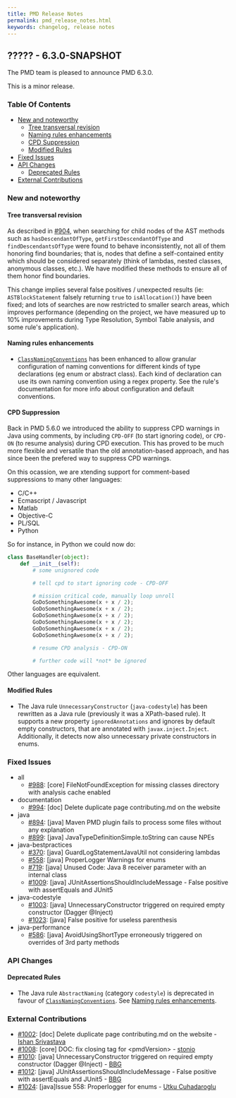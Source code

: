 ```yaml
---
title: PMD Release Notes
permalink: pmd_release_notes.html
keywords: changelog, release notes
---
```


## ????? - 6.3.0-SNAPSHOT

The PMD team is pleased to announce PMD 6.3.0.

This is a minor release.

### Table Of Contents

* [New and noteworthy](#new-and-noteworthy)
    *   [Tree transversal revision](#tree-transversal-revision)
    *   [Naming rules enhancements](#naming-rules-enhancements)
    *   [CPD Suppression](#cpd-suppression)
    *   [Modified Rules](#modified-rules)
* [Fixed Issues](#fixed-issues)
* [API Changes](#api-changes)
    *   [Deprecated Rules](#deprecated-rules)
* [External Contributions](#external-contributions)

### New and noteworthy

#### Tree transversal revision

As described in [#904](https://github.com/pmd/pmd/issues/904), when searching for child nodes of the AST methods
such as `hasDescendantOfType`, `getFirstDescendantOfType` and `findDescendantsOfType` were found to behave inconsistently,
not all of them honoring find boundaries; that is, nodes that define a self-contained entity which should be considered separately
(think of lambdas, nested classes, anonymous classes, etc.). We have modified these methods to ensure all of them honor
find boundaries.

This change implies several false positives / unexpected results (ie: `ASTBlockStatement` falsely returning `true` to `isAllocation()`)
have been fixed; and lots of searches are now restricted to smaller search areas, which improves performance (depending on the project,
we have measured up to 10% improvements during Type Resolution, Symbol Table analysis, and some rule's application).

#### Naming rules enhancements

 *   [`ClassNamingConventions`](pmd_rules_java_codestyle.html#classnamingconventions)
     has been enhanced to allow granular configuration of naming
     conventions for different kinds of type declarations (eg enum or abstract
     class). Each kind of declaration can use its own naming convention
     using a regex property. See the rule's documentation for more info about
     configuration and default conventions.

#### CPD Suppression

Back in PMD 5.6.0 we introduced the ability to suppress CPD warnings in Java using comments, by
including `CPD-OFF` (to start ignoring code), or `CPD-ON` (to resume analysis) during CPD execution.
This has proved to be much more flexible and versatile than the old annotation-based approach,
and has since been the prefered way to suppress CPD warnings.

On this ocassion, we are xtending support for comment-based suppressions to many other languages:

*   C/C++
*   Ecmascript / Javascript
*   Matlab
*   Objective-C
*   PL/SQL
*   Python

So for instance, in Python we could now do:

```python
class BaseHandler(object):
    def __init__(self):
        # some unignored code

        # tell cpd to start ignoring code - CPD-OFF

        # mission critical code, manually loop unroll
        GoDoSomethingAwesome(x + x / 2);
        GoDoSomethingAwesome(x + x / 2);
        GoDoSomethingAwesome(x + x / 2);
        GoDoSomethingAwesome(x + x / 2);
        GoDoSomethingAwesome(x + x / 2);
        GoDoSomethingAwesome(x + x / 2);

        # resume CPD analysis - CPD-ON

        # further code will *not* be ignored
```

Other languages are equivalent.

#### Modified Rules

*   The Java rule `UnnecessaryConstructor` (`java-codestyle`) has been rewritten as a Java rule (previously it was
    a XPath-based rule). It supports a new property `ignoredAnnotations` and ignores by default empty constructors,
    that are annotated with `javax.inject.Inject`. Additionally, it detects now also unnecessary private constructors
    in enums.


### Fixed Issues

*   all
    *   [#988](https://github.com/pmd/pmd/issues/988): \[core] FileNotFoundException for missing classes directory with analysis cache enabled
*   documentation
    *   [#994](https://github.com/pmd/pmd/issues/994): \[doc] Delete duplicate page contributing.md on the website
*   java
    *   [#894](https://github.com/pmd/pmd/issues/894): \[java] Maven PMD plugin fails to process some files without any explanation
    *   [#899](https://github.com/pmd/pmd/issues/899): \[java] JavaTypeDefinitionSimple.toString can cause NPEs
*   java-bestpractices
    *   [#370](https://github.com/pmd/pmd/issues/370): \[java] GuardLogStatementJavaUtil not considering lambdas
    *   [#558](https://github.com/pmd/pmd/issues/558): \[java] ProperLogger Warnings for enums
    *   [#719](https://github.com/pmd/pmd/issues/719): \[java] Unused Code: Java 8 receiver parameter with an internal class
    *   [#1009](https://github.com/pmd/pmd/issues/1009): \[java] JUnitAssertionsShouldIncludeMessage - False positive with assertEquals and JUnit5
*   java-codestyle
    *   [#1003](https://github.com/pmd/pmd/issues/1003): \[java] UnnecessaryConstructor triggered on required empty constructor (Dagger @Inject)
    *   [#1023](https://github.com/pmd/pmd/issues/1023): \[java] False positive for useless parenthesis
*   java-performance
    *   [#586](https://github.com/pmd/pmd/issues/586): \[java] AvoidUsingShortType erroneously triggered on overrides of 3rd party methods

### API Changes

#### Deprecated Rules

  * The Java rule `AbstractNaming` (category `codestyle`) is deprecated
  in favour of [`ClassNamingConventions`](pmd_rules_java_codestyle.html#classnamingconventions).
  See [Naming rules enhancements](#naming-rules-enhancements).

### External Contributions

*   [#1002](https://github.com/pmd/pmd/pull/1002): \[doc] Delete duplicate page contributing.md on the website - [Ishan Srivastava](https://github.com/ishanSrt)
*   [#1008](https://github.com/pmd/pmd/pull/1008): \[core] DOC: fix closing tag for &lt;pmdVersion> - [stonio](https://github.com/stonio)
*   [#1010](https://github.com/pmd/pmd/pull/1010): \[java] UnnecessaryConstructor triggered on required empty constructor (Dagger @Inject) - [BBG](https://github.com/djydewang)
*   [#1012](https://github.com/pmd/pmd/pull/1012): \[java] JUnitAssertionsShouldIncludeMessage - False positive with assertEquals and JUnit5 - [BBG](https://github.com/djydewang)
*   [#1024](https://github.com/pmd/pmd/pull/1024): \[java]Issue 558: Properlogger for enums - [Utku Cuhadaroglu](https://github.com/utkuc)

